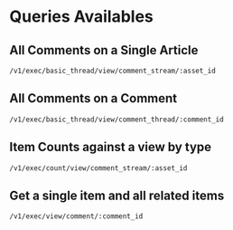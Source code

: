 # Queries Availables

## All Comments on a Single Article

```
/v1/exec/basic_thread/view/comment_stream/:asset_id
```

## All Comments on a Comment

```
/v1/exec/basic_thread/view/comment_thread/:comment_id
```

## Item Counts against a view by type

```
/v1/exec/count/view/comment_stream/:asset_id
```

## Get a single item and all related items

```
/v1/exec/view/comment/:comment_id
```
